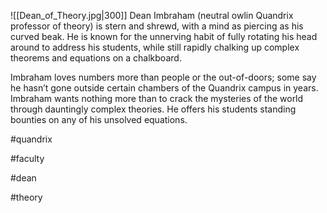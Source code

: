 ![[Dean_of_Theory.jpg|300]]
Dean Imbraham (neutral owlin Quandrix professor of theory) is stern and shrewd, with a mind as piercing as his curved beak. He is known for the unnerving habit of fully rotating his head around to address his students, while still rapidly chalking up complex theorems and equations on a chalkboard. 

Imbraham loves numbers more than people or the out-of-doors; some say he hasn’t gone outside certain chambers of the Quandrix campus in years. Imbraham wants nothing more than to crack the mysteries of the world through dauntingly complex theories. He offers his students standing bounties on any of his unsolved equations.

#quandrix

#faculty

#dean 

#theory 